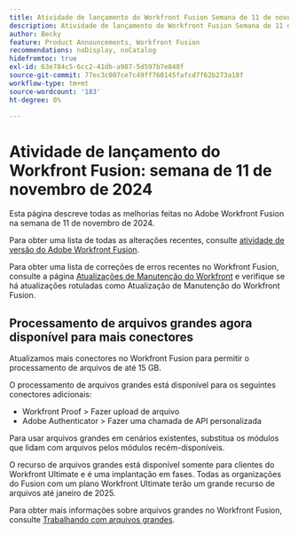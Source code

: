 ```yaml
---
title: Atividade de lançamento do Workfront Fusion Semana de 11 de novembro de 2024
description: Atividade de lançamento do Workfront Fusion Semana de 11 de novembro de 2024
author: Becky
feature: Product Announcements, Workfront Fusion
recommendations: noDisplay, noCatalog
hidefromtoc: true
exl-id: 63e784c5-6cc2-41db-a987-5d597b7e848f
source-git-commit: 77ec3c007ce7c49ff760145fafcd7f62b273a18f
workflow-type: tm+mt
source-wordcount: '183'
ht-degree: 0%

---
```


# Atividade de lançamento do Workfront Fusion: semana de 11 de novembro de 2024

Esta página descreve todas as melhorias feitas no Adobe Workfront Fusion na semana de 11 de novembro de 2024.

Para obter uma lista de todas as alterações recentes, consulte [atividade de versão do Adobe Workfront Fusion](/help/workfront-fusion/fusion-product-releases/fusion-release-activity.md).

Para obter uma lista de correções de erros recentes no Workfront Fusion, consulte a página [Atualizações de Manutenção do Workfront](https://experienceleague.adobe.com/docs/workfront-known-issues/releases/current-updates.html) e verifique se há atualizações rotuladas como Atualização de Manutenção do Workfront Fusion.

## Processamento de arquivos grandes agora disponível para mais conectores

Atualizamos mais conectores no Workfront Fusion para permitir o processamento de arquivos de até 15 GB.

O processamento de arquivos grandes está disponível para os seguintes conectores adicionais:

* Workfront Proof > Fazer upload de arquivo
* Adobe Authenticator > Fazer uma chamada de API personalizada

Para usar arquivos grandes em cenários existentes, substitua os módulos que lidam com arquivos pelos módulos recém-disponíveis.

O recurso de arquivos grandes está disponível somente para clientes do Workfront Ultimate e é uma implantação em fases. Todas as organizações do Fusion com um plano Workfront Ultimate terão um grande recurso de arquivos até janeiro de 2025.

Para obter mais informações sobre arquivos grandes no Workfront Fusion, consulte [Trabalhando com arquivos grandes](/help/workfront-fusion/references/scenarios/fusion-large-files.md).
